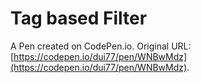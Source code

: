 # Tag based Filter

A Pen created on CodePen.io. Original URL: [https://codepen.io/dui77/pen/WNBwMdz](https://codepen.io/dui77/pen/WNBwMdz).

